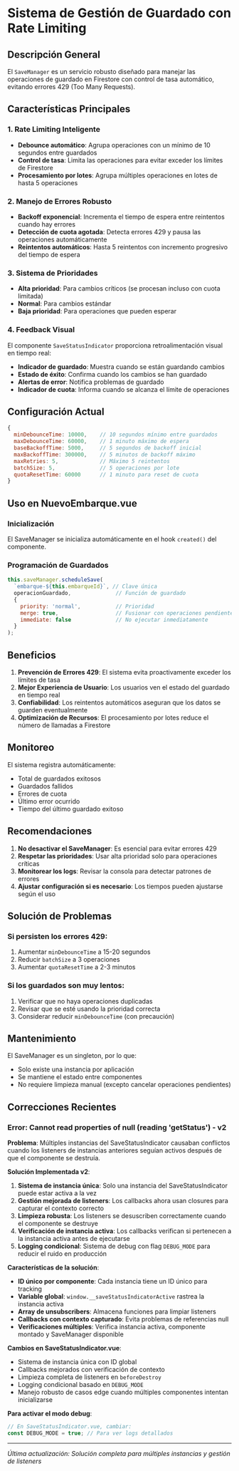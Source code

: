 # Sistema de Gestión de Guardado con Rate Limiting

## Descripción General

El `SaveManager` es un servicio robusto diseñado para manejar las operaciones de guardado en Firestore con control de tasa automático, evitando errores 429 (Too Many Requests).

## Características Principales

### 1. **Rate Limiting Inteligente**
- **Debounce automático**: Agrupa operaciones con un mínimo de 10 segundos entre guardados
- **Control de tasa**: Limita las operaciones para evitar exceder los límites de Firestore
- **Procesamiento por lotes**: Agrupa múltiples operaciones en lotes de hasta 5 operaciones

### 2. **Manejo de Errores Robusto**
- **Backoff exponencial**: Incrementa el tiempo de espera entre reintentos cuando hay errores
- **Detección de cuota agotada**: Detecta errores 429 y pausa las operaciones automáticamente
- **Reintentos automáticos**: Hasta 5 reintentos con incremento progresivo del tiempo de espera

### 3. **Sistema de Prioridades**
- **Alta prioridad**: Para cambios críticos (se procesan incluso con cuota limitada)
- **Normal**: Para cambios estándar
- **Baja prioridad**: Para operaciones que pueden esperar

### 4. **Feedback Visual**
El componente `SaveStatusIndicator` proporciona retroalimentación visual en tiempo real:
- **Indicador de guardado**: Muestra cuando se están guardando cambios
- **Estado de éxito**: Confirma cuando los cambios se han guardado
- **Alertas de error**: Notifica problemas de guardado
- **Indicador de cuota**: Informa cuando se alcanza el límite de operaciones

## Configuración Actual

```javascript
{
  minDebounceTime: 10000,    // 10 segundos mínimo entre guardados
  maxDebounceTime: 60000,    // 1 minuto máximo de espera
  baseBackoffTime: 5000,     // 5 segundos de backoff inicial
  maxBackoffTime: 300000,    // 5 minutos de backoff máximo
  maxRetries: 5,             // Máximo 5 reintentos
  batchSize: 5,              // 5 operaciones por lote
  quotaResetTime: 60000      // 1 minuto para reset de cuota
}
```

## Uso en NuevoEmbarque.vue

### Inicialización
El SaveManager se inicializa automáticamente en el hook `created()` del componente.

### Programación de Guardados
```javascript
this.saveManager.scheduleSave(
  `embarque-${this.embarqueId}`, // Clave única
  operacionGuardado,              // Función de guardado
  {
    priority: 'normal',           // Prioridad
    merge: true,                  // Fusionar con operaciones pendientes
    immediate: false              // No ejecutar inmediatamente
  }
);
```

## Beneficios

1. **Prevención de Errores 429**: El sistema evita proactivamente exceder los límites de tasa
2. **Mejor Experiencia de Usuario**: Los usuarios ven el estado del guardado en tiempo real
3. **Confiabilidad**: Los reintentos automáticos aseguran que los datos se guarden eventualmente
4. **Optimización de Recursos**: El procesamiento por lotes reduce el número de llamadas a Firestore

## Monitoreo

El sistema registra automáticamente:
- Total de guardados exitosos
- Guardados fallidos
- Errores de cuota
- Último error ocurrido
- Tiempo del último guardado exitoso

## Recomendaciones

1. **No desactivar el SaveManager**: Es esencial para evitar errores 429
2. **Respetar las prioridades**: Usar alta prioridad solo para operaciones críticas
3. **Monitorear los logs**: Revisar la consola para detectar patrones de errores
4. **Ajustar configuración si es necesario**: Los tiempos pueden ajustarse según el uso

## Solución de Problemas

### Si persisten los errores 429:
1. Aumentar `minDebounceTime` a 15-20 segundos
2. Reducir `batchSize` a 3 operaciones
3. Aumentar `quotaResetTime` a 2-3 minutos

### Si los guardados son muy lentos:
1. Verificar que no haya operaciones duplicadas
2. Revisar que se esté usando la prioridad correcta
3. Considerar reducir `minDebounceTime` (con precaución)

## Mantenimiento

El SaveManager es un singleton, por lo que:
- Solo existe una instancia por aplicación
- Se mantiene el estado entre componentes
- No requiere limpieza manual (excepto cancelar operaciones pendientes)

## Correcciones Recientes

### Error: Cannot read properties of null (reading 'getStatus') - v2
**Problema**: Múltiples instancias del SaveStatusIndicator causaban conflictos cuando los listeners de instancias anteriores seguían activos después de que el componente se destruía.

**Solución Implementada v2**:
1. **Sistema de instancia única**: Solo una instancia del SaveStatusIndicator puede estar activa a la vez
2. **Gestión mejorada de listeners**: Los callbacks ahora usan closures para capturar el contexto correcto
3. **Limpieza robusta**: Los listeners se desuscriben correctamente cuando el componente se destruye
4. **Verificación de instancia activa**: Los callbacks verifican si pertenecen a la instancia activa antes de ejecutarse
5. **Logging condicional**: Sistema de debug con flag `DEBUG_MODE` para reducir el ruido en producción

**Características de la solución**:
- **ID único por componente**: Cada instancia tiene un ID único para tracking
- **Variable global**: `window.__saveStatusIndicatorActive` rastrea la instancia activa
- **Array de unsubscribers**: Almacena funciones para limpiar listeners
- **Callbacks con contexto capturado**: Evita problemas de referencias null
- **Verificaciones múltiples**: Verifica instancia activa, componente montado y SaveManager disponible

**Cambios en SaveStatusIndicator.vue**:
- Sistema de instancia única con ID global
- Callbacks mejorados con verificación de contexto
- Limpieza completa de listeners en `beforeDestroy`
- Logging condicional basado en `DEBUG_MODE`
- Manejo robusto de casos edge cuando múltiples componentes intentan inicializarse

**Para activar el modo debug**:
```javascript
// En SaveStatusIndicator.vue, cambiar:
const DEBUG_MODE = true; // Para ver logs detallados
```

---

*Última actualización: Solución completa para múltiples instancias y gestión de listeners*

